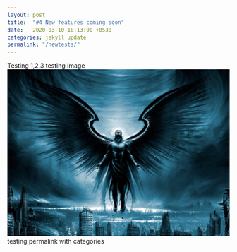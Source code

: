```yaml
---
layout: post
title:  "#4 New features coming soon"
date:   2020-03-10 18:13:00 +0530
categories: jekyll update
permalink: "/newtests/"
---
```

Testing 1,2,3
testing image 
<img src="/images/first.jpg">
<br/>
testing permalink with categories